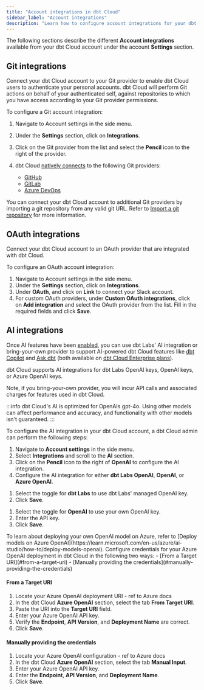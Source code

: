 ```yaml
---
title: "Account integrations in dbt Cloud"
sidebar_label: "Account integrations" 
description: "Learn how to configure account integrations for your dbt Cloud account."
---
```


The following sections describe the different **Account integrations** available from your dbt Cloud account under the account **Settings** section.

<Lightbox src="/img/docs/dbt-cloud/account-integrations.jpg" title="Example of Account integrations from the sidebar" /> 

## Git integrations

Connect your dbt Cloud account to your Git provider to enable dbt Cloud users to authenticate your personal accounts. dbt Cloud will perform Git actions on behalf of your authenticated self, against repositories to which you have access according to your Git provider permissions.

To configure a Git account integration:
1. Navigate to Account settings in the side menu.
2. Under the **Settings** section, click on **Integrations**.
3. Click on the Git provider from the list and select the **Pencil** icon to the right of the provider.
4. dbt Cloud [natively connects](/docs/cloud/git/git-configuration-in-dbt-cloud) to the following Git providers:

   - [GitHub](/docs/cloud/git/connect-github)
   - [GitLab](/docs/cloud/git/connect-gitlab)
   - [Azure DevOps](/docs/cloud/git/connect-azure-devops) <Lifecycle status="enterprise" />

You can connect your dbt Cloud account to additional Git providers by importing a git repository from any valid git URL. Refer to [Import a git repository](/docs/cloud/git/import-a-project-by-git-url) for more information.

<Lightbox src="/img/docs/dbt-cloud/account-integration-git.jpg" width="85%" title="Example of the Git integration page" />

## OAuth integrations

Connect your dbt Cloud account to an OAuth provider that are integrated with dbt Cloud. 

To configure an OAuth account integration:
1. Navigate to Account settings in the side menu.
2. Under the **Settings** section, click on **Integrations**.
3. Under **OAuth**, and click on **Link** to connect your Slack account.
4. For custom OAuth providers, under **Custom OAuth integrations**, click on **Add integration** and select the OAuth provider from the list. Fill in the required fields and click **Save**.

<Lightbox src="/img/docs/dbt-cloud/account-integration-oauth.jpg" width="85%" title="Example of the OAuth integration page" />

## AI integrations

Once AI features have been [enabled](/docs/cloud/enable-dbt-copilot#enable-dbt-copilot), you can use dbt Labs' AI integration or bring-your-own provider to support AI-powered dbt Cloud features like [dbt Copilot](/docs/cloud/dbt-copilot) and [Ask dbt](/docs/cloud-integrations/snowflake-native-app) (both available on [dbt Cloud Enterprise plans](https://www.getdbt.com/pricing)). 

dbt Cloud supports AI integrations for dbt Labs OpenAI keys, OpenAI keys, or Azure OpenAI keys.

Note, if you bring-your-own provider, you will incur API calls and associated charges for features used in dbt Cloud.

:::info
dbt Cloud's AI is optimized for OpenAIs gpt-4o. Using other models can affect performance and accuracy, and functionality with other models isn't guaranteed.
:::

To configure the AI integration in your dbt Cloud account, a dbt Cloud admin can perform the following steps:
1. Navigate to **Account settings** in the side menu.
2. Select **Integrations** and scroll to the **AI** section.
3. Click on the **Pencil** icon to the right of **OpenAI** to configure the AI integration.
   <Lightbox src="/img/docs/dbt-cloud/account-integration-ai.jpg" width="85%" title="Example of the AI integration page" />
4. Configure the AI integration for either **dbt Labs OpenAI**, **OpenAI**, or **Azure OpenAI**.

  <Tabs> 
  <TabItem value="dbtlabs" label="dbt Labs OpenAI">

  1. Select the toggle for **dbt Labs** to use dbt Labs' managed OpenAI key.
  2. Click **Save**.

  <Lightbox src="/img/docs/dbt-cloud/account-integration-dbtlabs.jpg" width="85%" title="Example of the dbt Labs integration page" />
  </TabItem>

  <TabItem value="openai" label="OpenAI">

  1. Select the toggle for **OpenAI** to use your own OpenAI key.
  2. Enter the API key.
  3. Click **Save**.
    <Lightbox src="/img/docs/dbt-cloud/account-integration-openai.jpg" width="85%" title="Example of the OpenAI integration page" />

  </TabItem>

  <TabItem value="azure" label="Azure OpenAI (beta)">
  To learn about deploying your own OpenAI model on Azure, refer to [Deploy models on Azure OpenAI](https://learn.microsoft.com/en-us/azure/ai-studio/how-to/deploy-models-openai). Configure credentials for your Azure OpenAI deployment in dbt Cloud in the following two ways:
    - [From a Target URI](#from-a-target-uri)
    - [Manually providing the credentials](#manually-providing-the-credentials)

  #### From a Target URI

  1. Locate your Azure OpenAI deployment URI - ref to Azure docs
  2. In the dbt Cloud **Azure OpenAI** section, select the tab **From Target URI**.
  3. Paste the URI into the **Target URI** field.
  4. Enter your Azure OpenAI API key.
  5. Verify the **Endpoint**, **API Version**, and **Deployment Name** are correct.
  6. Click **Save**.
  <Lightbox src="/img/docs/dbt-cloud/account-integration-azure-target.jpg" width="85%" title="Example of Azure OpenAI integration section" />

  #### Manually providing the credentials

  1. Locate your Azure OpenAI configuration - ref to Azure docs
  2. In the dbt Cloud **Azure OpenAI** section, select the tab **Manual Input**.
  2. Enter your Azure OpenAI API key.
  3. Enter the **Endpoint**, **API Version**, and **Deployment Name**.
  4. Click **Save**.
  <Lightbox src="/img/docs/dbt-cloud/account-integration-azure-manual.jpg" width="85%" title="Example of Azure OpenAI integration section" />

  </TabItem>
  </Tabs>
